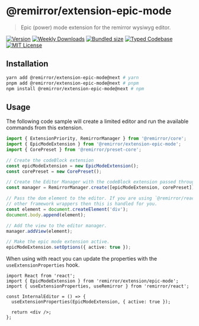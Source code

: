 # @remirror/extension-epic-mode

> Epic (power) mode extension for the remirror wysiwyg editor.

[![Version][version]][npm] [![Weekly Downloads][downloads-badge]][npm] [![Bundled size][size-badge]][size] [![Typed Codebase][typescript]](#) [![MIT License][license]](#)

[version]: https://flat.badgen.net/npm/v/@remirror/extension-epic-mode/next
[npm]: https://npmjs.com/package/@remirror/extension-epic-mode/v/next
[license]: https://flat.badgen.net/badge/license/MIT/purple
[size]: https://bundlephobia.com/result?p=@remirror/extension-epic-mode@next
[size-badge]: https://flat.badgen.net/bundlephobia/minzip/@remirror/extension-epic-mode
[typescript]: https://flat.badgen.net/badge/icon/TypeScript?icon=typescript&label
[downloads-badge]: https://badgen.net/npm/dw/@remirror/extension-epic-mode/red?icon=npm

## Installation

```bash
yarn add @remirror/extension-epic-mode@next # yarn
pnpm add @remirror/extension-epic-mode@next # pnpm
npm install @remirror/extension-epic-mode@next # npm
```

## Usage

The following code sample will create a limited editor and run the available commands from this extension.

```ts
import { ExtensionPriority, RemirrorManager } from '@remirror/core';
import { EpicModeExtension } from '@remirror/extension-epic-mode';
import { CorePreset } from '@remirror/preset-core';

// Create the codeBlock extension
const epicModeExtension = new EpicModeExtension();
const corePreset = new CorePreset();

// Create the Editor Manager with the codeBlock extension passed through.
const manager = RemirrorManager.create([epicModeExtension, corePreset]);

// Pass the dom element to the editor. If you are using `@remirror/react` or
// other framework wrappers then this is handled for you.
const element = document.createElement('div');
document.body.append(element);

// Add the view to the editor manager.
manager.addView(element);

// Make the epic mode extension active.
epicModeExtension.setOptions({ active: true });
```

When using with react you can update the properties with the `useExtensionProperties` hook.

```tsx
import React from 'react';
import { EpicModeExtension } from 'remirror/extension/epic-mode';
import { useExtensionProperties, useRemirror } from 'remirror/react';

const InternalEditor = () => {
  useExtensionProperties(EpicModeExtension, { active: true });

  return <div />;
};
```

